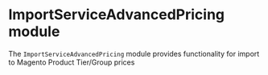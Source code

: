 # ImportServiceAdvancedPricing module

The `ImportServiceAdvancedPricing` module provides functionality for import to Magento Product Tier/Group prices